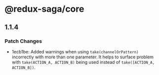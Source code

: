 # @redux-saga/core

## 1.1.4
### Patch Changes

- 1ecb1be: Added warnings when using `take(channelOrPattern)` incorrectly with more than one parameter. It helps to surface problem with `take(ACTION_A, ACTION_B)` being used instead of `take([ACTION_A, ACTION_B])`.
